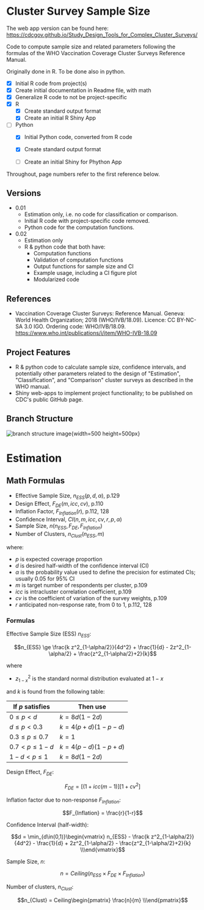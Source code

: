 # Cluster Survey Sample Size

The web app version can be found here: https://cdcgov.github.io/Study_Design_Tools_for_Complex_Cluster_Surveys/
 
 Code to compute sample size and related parameters following the formulas of the WHO Vaccination Coverage Cluster Surveys Reference Manual.

 Originally done in R. To be done also in python. 

- [x] Initial R code from project(s)
- [x] Create initial documentation in Readme file, with math
- [x] Generalize R code to not be project-specific
- [x] R
  - [x] Create standard output format
  - [x] Create an initial R Shiny App
- [ ] Python
  - [x] Initial Python code, converted from R code
  - [x] Create standard output format
  - [ ] Create an initial Shiny for Phython App


 Throughout, page numbers refer to the first reference below. 

 ## Versions
 * 0.01
   * Estimation only, i.e. no code for classification or comparison.
   * Initial R code with project-specific code removed.
   * Python code for the computation functions. 
* 0.02
  * Estimation only
  * R & python code that both have:
    * Computation functions
    * Validation of computation functions
    * Output functions for sample size and CI
    * Example usage, including a CI figure plot
    * Modularized code

 ## References
* Vaccination Coverage Cluster Surveys: Reference Manual. Geneva: World Health Organization; 2018 (WHO/IVB/18.09). Licence: CC BY-NC-SA 3.0 IGO. Ordering code: WHO/IVB/18.09. https://www.who.int/publications/i/item/WHO-IVB-18.09


## Project Features
* R & python code to calculate sample size, confidence intervals, and potentially other parameters related to the design of "Estimation", "Classification", and "Comparison" cluster surveys as described in the WHO manual. 
* Shiny web-apps to implement project functionality; to be published on CDC's public GitHub page.


## Branch Structure

![branch structure image](img/Git_Branches.png "Branch Structure"){width=500 height=500px}


# Estimation 

## Math Formulas
* Effective Sample Size, $`n_{ESS} (p, d, \alpha)`$, p.129
* Design Effect, $`F_{DE}(m,icc,cv)`$, p.110
* Inflation Factor, $`F_{Inflation}(r)`$, p.112, 128
* Confidence Interval, $`CI(n,m,icc,cv,r,p,\alpha)`$
* Sample Size, $`n(n_{ESS}, F_{DE}, F_{Inflation})`$
* Number of Clusters, $`n_{Clust}(n_{ESS}, m)`$

where:  
* $`p`$ is expected coverage proportion
* $`d`$ is desired half-width of the confidence interval (CI)
* $`\alpha`$ is the probability value used to define the precision for estimated CIs; usually 0.05 for 95% CI
* $`m`$ is target number of respondents per cluster, p.109
* $`icc`$ is intracluster correlation coefficient, p.109
* $`cv`$ is the coefficient of variation of the survey weights, p.109
* $`r`$ anticipated non-response rate, from 0 to 1, p.112, 128

### Formulas
Effective Sample Size (ESS) $`n_{ESS}`$:
```math
n_{ESS} \ge \frac{k z^2_{1-\alpha/2}}{4d^2} + \frac{1}{d} - 
2z^2_{1-\alpha/2} + \frac{z^2_{1-\alpha/2}+2}{k}
```
where  
* $`z^2_{1-x}`$ is the standard normal distribution evaluated at $`1-x`$

and $`k`$ is found from the following table:

| If $`p`$ satisfies | Then use |
| ---                | ---      |
| $`0 \le p \lt d`$     | $`k = 8d(1-2d)`$ |
| $`d \le p \lt 0.3`$   | $`k = 4(p+d)(1-p-d)`$ |
| $`0.3 \le p \le 0.7`$ | $`k = 1`$ |
| $`0.7 \lt p \le 1-d`$ | $`k = 4(p-d)(1-p+d)`$ |
| $`1-d \lt p \le 1`$   | $`k = 8d(1-2d)`$ |

Design Effect, $`F_{DE}`$:
```math
F_{DE} = [(1+icc(m-1)][1+cv^2]
```

Inflation factor due to non-response $`F_{Inflation}`$:
```math
F_{Inflation} = \frac{r}{1-r}
```

Confidence Interval (half-width):
```math
d = \min_{d\in(0,1)}\begin{vmatrix}   n_{ESS} - \frac{k z^2_{1-\alpha/2}}{4d^2} - \frac{1}{d} + 2z^2_{1-\alpha/2} - \frac{z^2_{1-\alpha/2}+2}{k} \\\end{vmatrix}
```  

Sample Size, $`n`$:
```math
n = Ceiling\lparen n_{ESS} \times F_{DE} \times F_{Inflation} \rparen
```

Number of clusters, $`n_{Clust}`$:
```math
n_{Clust} = Ceiling\begin{pmatrix}   \frac{n}{m} \\\end{pmatrix}
```


